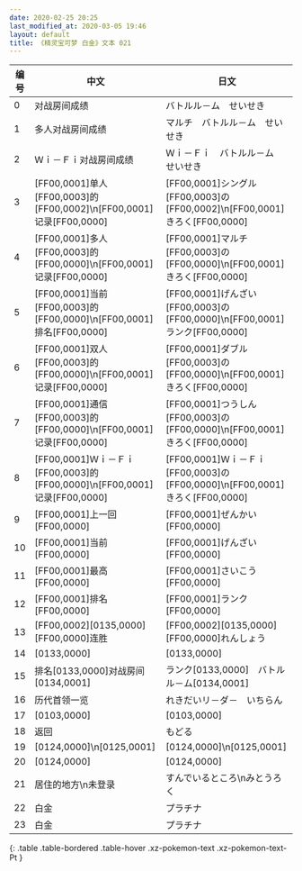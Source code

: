 ```yaml
---
date: 2020-02-25 20:25
last_modified_at: 2020-03-05 19:46
layout: default
title: 《精灵宝可梦 白金》文本 021
---
```

| 编号 | 中文 | 日文 |
| ---- | ---- | ---- |
| 0 | 对战房间成绩 | バトルル－ム　せいせき |
| 1 | 多人对战房间成绩 | マルチ　バトルル－ム　せいせき |
| 2 | Ｗｉ－Ｆｉ对战房间成绩 | Ｗｉ－Ｆｉ　バトルル－ム　せいせき |
| 3 | [FF00,0001]单人[FF00,0003]的[FF00,0002]\n[FF00,0001]记录[FF00,0000] | [FF00,0001]シングル[FF00,0003]の[FF00,0002]\n[FF00,0001]きろく[FF00,0000] |
| 4 | [FF00,0001]多人[FF00,0003]的[FF00,0000]\n[FF00,0001]记录[FF00,0000] | [FF00,0001]マルチ[FF00,0003]の[FF00,0000]\n[FF00,0001]きろく[FF00,0000] |
| 5 | [FF00,0001]当前[FF00,0003]的[FF00,0000]\n[FF00,0001]排名[FF00,0000] | [FF00,0001]げんざい[FF00,0003]の[FF00,0000]\n[FF00,0001]ランク[FF00,0000] |
| 6 | [FF00,0001]双人[FF00,0003]的[FF00,0000]\n[FF00,0001]记录[FF00,0000] | [FF00,0001]ダブル[FF00,0003]の[FF00,0000]\n[FF00,0001]きろく[FF00,0000] |
| 7 | [FF00,0001]通信[FF00,0003]的[FF00,0000]\n[FF00,0001]记录[FF00,0000] | [FF00,0001]つうしん[FF00,0003]の[FF00,0000]\n[FF00,0001]きろく[FF00,0000] |
| 8 | [FF00,0001]Ｗｉ－Ｆｉ[FF00,0003]的[FF00,0000]\n[FF00,0001]记录[FF00,0000] | [FF00,0001]Ｗｉ－Ｆｉ[FF00,0003]の[FF00,0000]\n[FF00,0001]きろく[FF00,0000] |
| 9 | [FF00,0001]上一回[FF00,0000] | [FF00,0001]ぜんかい[FF00,0000] |
| 10 | [FF00,0001]当前[FF00,0000] | [FF00,0001]げんざい[FF00,0000] |
| 11 | [FF00,0001]最高[FF00,0000] | [FF00,0001]さいこう[FF00,0000] |
| 12 | [FF00,0001]排名[FF00,0000] | [FF00,0001]ランク[FF00,0000] |
| 13 | [FF00,0002][0135,0000][FF00,0000]连胜 | [FF00,0002][0135,0000][FF00,0000]れんしょう |
| 14 | [0133,0000] | [0133,0000] |
| 15 | 排名[0133,0000]对战房间[0134,0001] | ランク[0133,0000]　バトルル－ム[0134,0001] |
| 16 | 历代首领一览 | れきだいリ－ダ－　いちらん |
| 17 | [0103,0000] | [0103,0000] |
| 18 | 返回 | もどる |
| 19 | [0124,0000]\n[0125,0001] | [0124,0000]\n[0125,0001] |
| 20 | [0124,0000] | [0124,0000] |
| 21 | 居住的地方\n未登录 | すんでいるところ\nみとうろく |
| 22 | 白金 | プラチナ |
| 23 | 白金 | プラチナ |
{: .table .table-bordered .table-hover .xz-pokemon-text .xz-pokemon-text-Pt }
